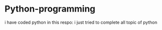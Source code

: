 # Python-programming
i have coded python in this respo: i just tried to complete all topic of python
